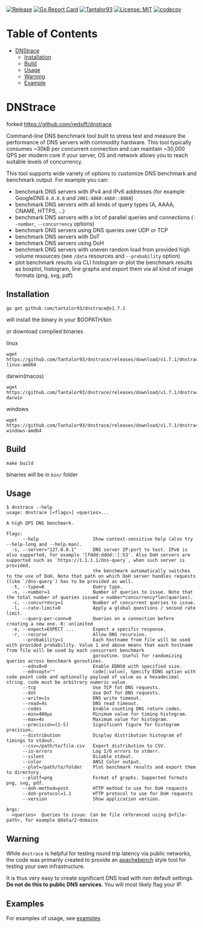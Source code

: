 [![Release](https://img.shields.io/github/release/Tantalor93/dnstrace/all.svg)](https://github.com/Tantalor93/dnstrace/releases)
[![Go Report Card](https://goreportcard.com/badge/github.com/Tantalor93/dnstrace)](https://goreportcard.com/report/github.com/Tantalor93/dnstrace)
[![Tantalor93](https://circleci.com/gh/Tantalor93/dnstrace/tree/master.svg?style=svg)](https://circleci.com/gh/Tantalor93/dnstrace?branch=master)
[![License: MIT](https://img.shields.io/badge/License-MIT-yellow.svg)](https://github.com/Tantalor93/dnstrace/blob/master/LICENSE)
[![codecov](https://codecov.io/gh/Tantalor93/dnstrace/branch/master/graph/badge.svg?token=MC6PK2OLMK)](https://codecov.io/gh/Tantalor93/dnstrace)

# Table of Contents
- [DNStrace](#dnstrace)
    * [Installation](#installation)
    * [Build](#build)
    * [Usage](#usage)
    * [Warning](#warning)
    * [Example](#examples)

# DNStrace
forked https://github.com/redsift/dnstrace 

Command-line DNS benchmark tool built to stress test and measure the performance of DNS servers with commodity hardware.
This tool typically consumes ~30kB per concurrent connection and can maintain ~30,000 QPS per modern core if your server, OS and network allows you to reach suitable levels of concurrency.

This tool supports wide variety of options to customize DNS benchmark and benchmark output. For example you can:
* benchmark DNS servers with IPv4 and IPv6 addresses (for example GoogleDNS `8.8.8.8` and `2001:4860:4860::8888`)
* benchmark DNS servers with all kinds of query types (A, AAAA, CNAME, HTTPS, ...)
* benchmark DNS servers with a lot of parallel queries and connections (`--number`, `--concurrency` options)
* benchmark DNS servers using DNS queries over UDP or TCP
* benchmark DNS servers with DoT
* benchmark DNS servers using DoH  
* benchmark DNS servers with uneven random load from provided high volume resources (see `/data` resources and `--probability` option)  
* plot benchmark results via CLI histogram or plot the benchmark results as boxplot, histogram, line graphs and export
them via all kind of image formats (png, svg, pdf)

## Installation 
```
go get github.com/tantalor93/dnstrace@v1.7.1
```
will install the binary in your $GOPATH/bin

or download compiled binaries

linux
```
wget https://github.com/Tantalor93/dnstrace/releases/download/v1.7.1/dnstrace-linux-amd64
```
darwin(macos)
```
wget https://github.com/Tantalor93/dnstrace/releases/download/v1.7.1/dnstrace-darwin
```
windows
```
wget https://github.com/Tantalor93/dnstrace/releases/download/v1.7.1/dnstrace-windows-amd64
```

## Build
```
make build
```
binaries will be in `bin/` folder

## Usage

```
$ dnstrace --help
usage: dnstrace [<flags>] <queries>...

A high QPS DNS benchmark.

Flags:
      --help                    Show context-sensitive help (also try --help-long and --help-man).
  -s, --server="127.0.0.1"      DNS server IP:port to test. IPv6 is also supported, for example '[fddd:dddd::]:53'. Also DoH servers are supported such as `https://1.1.1.1/dns-query`, when such server is provided,
                                the benchmark automatically switches to the use of DoH. Note that path on which DoH server handles requests (like `/dns-query`) has to be provided as well.
  -t, --type=A                  Query type.
  -n, --number=1                Number of queries to issue. Note that the total number of queries issued = number*concurrency*len(queries).
  -c, --concurrency=1           Number of concurrent queries to issue.
  -l, --rate-limit=0            Apply a global questions / second rate limit.
      --query-per-conn=0        Queries on a connection before creating a new one. 0: unlimited
  -e, --expect=EXPECT ...       Expect a specific response.
  -r, --recurse                 Allow DNS recursion.
      --probability=1           Each hostname from file will be used with provided probability. Value 1 and above means that each hostname from file will be used by each concurrent benchmark
                                goroutine. Useful for randomizing queries across benchmark goroutines.
      --edns0=0                 Enable EDNS0 with specified size.
      --ednsopt=""              code[:value], Specify EDNS option with code point code and optionally payload of value as a hexadecimal string. code must be arbitrary numeric value.
      --tcp                     Use TCP fot DNS requests.
      --dot                     Use DoT for DNS requests.
      --write=1s                DNS write timeout.
      --read=4s                 DNS read timeout.
      --codes                   Enable counting DNS return codes.
      --min=400µs               Minimum value for timing histogram.
      --max=4s                  Maximum value for histogram.
      --precision=[1-5]         Significant figure for histogram precision.
      --distribution            Display distribution histogram of timings to stdout.
      --csv=/path/to/file.csv   Export distribution to CSV.
      --io-errors               Log I/O errors to stderr.
      --silent                  Disable stdout.
      --color                   ANSI Color output.
      --plot=/path/to/folder    Plot benchmark results and export them to directory.
      --plotf=png               Format of graphs. Supported formats png, svg, pdf.
      --doh-method=post         HTTP method to use for DoH requests
      --doh-protocol=1.1        HTTP protocol to use for DoH requests
      --version                 Show application version.

Args:
  <queries>  Queries to issue. Can be file referenced using @<file-path>, for example @data/2-domains
```

## Warning

While `dnstrace` is helpful for testing round trip latency via public networks,
the code was primarily created to provide an [apachebench](https://en.wikipedia.org/wiki/ApacheBench)
style tool for testing your own infrastructure.

It is thus very easy to create significant DNS load with non default settings.
**Do not do this to public DNS services**. You will most likely flag your IP.

## Examples

For examples of usage, see [examples](docs/examples.md)

